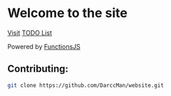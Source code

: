 # Welcome to the site

[Visit](https://epicwebsite.github.io)
[TODO List](./TODO.md)

Powered by [FunctionsJS](https://github.com/darccman/fnct)

## Contributing:

```bash
git clone https://github.com/DarccMan/website.git
```
